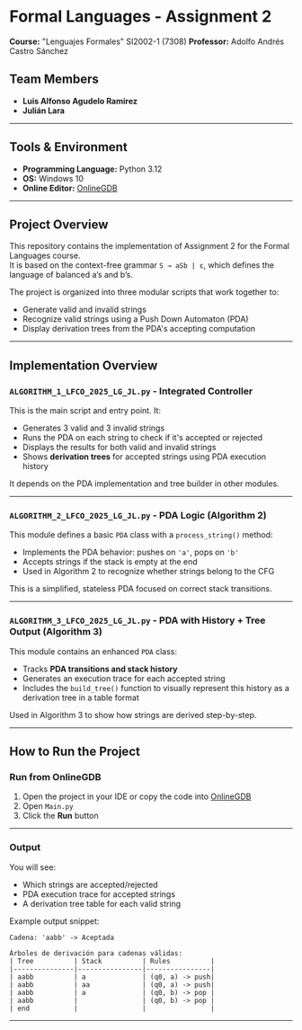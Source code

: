 # Formal Languages - Assignment 2

**Course:** "Lenguajes Formales" SI2002-1 (7308)
**Professor:** Adolfo Andrés Castro Sánchez  

## Team Members

- **Luis Alfonso Agudelo Ramirez**  
- **Julián Lara**

---

## Tools & Environment

- **Programming Language:** Python 3.12
- **OS:** Windows 10
- **Online Editor:** [OnlineGDB](https://www.onlinegdb.com/7GB7WkwMy)
---

## Project Overview

This repository contains the implementation of Assignment 2 for the Formal Languages course.  
It is based on the context-free grammar `S → aSb | ε`, which defines the language of balanced a’s and b’s.

The project is organized into three modular scripts that work together to:
- Generate valid and invalid strings
- Recognize valid strings using a Push Down Automaton (PDA)
- Display derivation trees from the PDA's accepting computation

---

## Implementation Overview

### `ALGORITHM_1_LFCO_2025_LG_JL.py` - Integrated Controller

This is the main script and entry point. It:
- Generates 3 valid and 3 invalid strings
- Runs the PDA on each string to check if it's accepted or rejected
- Displays the results for both valid and invalid strings
- Shows **derivation trees** for accepted strings using PDA execution history

It depends on the PDA implementation and tree builder in other modules.

---

### `ALGORITHM_2_LFCO_2025_LG_JL.py` - PDA Logic (Algorithm 2)

This module defines a basic `PDA` class with a `process_string()` method:
- Implements the PDA behavior: pushes on `'a'`, pops on `'b'`
- Accepts strings if the stack is empty at the end
- Used in Algorithm 2 to recognize whether strings belong to the CFG

This is a simplified, stateless PDA focused on correct stack transitions.

---

### `ALGORITHM_3_LFCO_2025_LG_JL.py` - PDA with History + Tree Output (Algorithm 3)

This module contains an enhanced `PDA` class:
- Tracks **PDA transitions and stack history**
- Generates an execution trace for each accepted string
- Includes the `build_tree()` function to visually represent this history as a derivation tree in a table format

Used in Algorithm 3 to show how strings are derived step-by-step.

---

## How to Run the Project

### Run from OnlineGDB

1. Open the project in your IDE or copy the code into [OnlineGDB](https://www.onlinegdb.com/7GB7WkwMy)
2. Open `Main.py`
3. Click the **Run** button

---

### Output

You will see:
- Which strings are accepted/rejected
- PDA execution trace for accepted strings
- A derivation tree table for each valid string

Example output snippet:

```
Cadena: 'aabb' -> Aceptada

Árboles de derivación para cadenas válidas:
| Tree          | Stack          | Rules          |
|---------------|----------------|----------------|
| aabb          | a              | (q0, a) -> push|
| aabb          | aa             | (q0, a) -> push|
| aabb          | a              | (q0, b) -> pop |
| aabb          |                | (q0, b) -> pop |
| end           |                |                |
```

---
